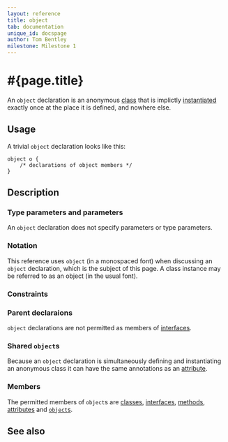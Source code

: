 ```yaml
---
layout: reference
title: object
tab: documentation
unique_id: docspage
author: Tom Bentley
milestone: Milestone 1
---
```


# #{page.title}

An `object` declaration is an anonymous [class](../class) that is 
implictly [instantiated](../../expression/class-instantiation) 
exactly once at the place it is defined, and nowhere else.

## Usage 

A trivial `object` declaration looks like this:

    object o {
        /* declarations of object members */
    }

## Description

### Type parameters and parameters

An `object` declaration does not specify parameters or type parameters.

### Notation

This reference uses `object` (in a monospaced font) when discussing an `object`
declaration, which is the subject of this page. A class instance may be 
referred to as an object (in the usual font).

### Constraints

### Parent declaraions

`object` declarations are not permitted as members of 
[interfaces](../interface).

### Shared `object`s

Because an `object` declaration is simultaneously defining and instantiating an 
anonymous class it can have the same annotations as an 
[attribute](../attribute).

### Members

The permitted members of `object`s are [classes](../class), 
[interfaces](../interface), 
[methods](../method), 
[attributes](../attribute)
and [`object`s](../object).

## See also


